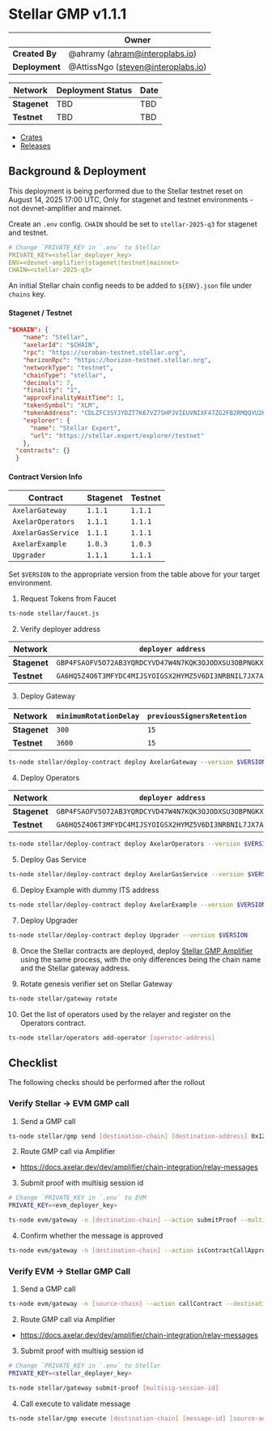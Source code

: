 # Stellar GMP v1.1.1

|                | **Owner**                            |
| -------------- | ------------------------------------ |
| **Created By** | @ahramy (<ahram@interoplabs.io>)     |
| **Deployment** | @AttissNgo (<steven@interoplabs.io>) |

| **Network**  | **Deployment Status** | **Date** |
| ------------ | --------------------- | -------- |
| **Stagenet** | TBD                   | TBD      |
| **Testnet**  | TBD                   | TBD      |

- [Crates](https://crates.io/crates/stellar-axelar-gateway/1.1.1)
- [Releases](https://github.com/axelarnetwork/axelar-amplifier-stellar/releases/tag/stellar-axelar-gateway-v1.1.1)

## Background & Deployment

This deployment is being performed due to the Stellar testnet reset on August 14, 2025 17:00 UTC,
Only for stagenet and testnet environments - not devnet-amplifier and mainnet.

Create an `.env` config. `CHAIN` should be set to `stellar-2025-q3` for stagenet and testnet.

```yaml
# Change `PRIVATE_KEY in `.env` to Stellar
PRIVATE_KEY=<stellar_deployer_key>
ENV=<devnet-amplifier|stagenet|testnet|mainnet>
CHAIN=<stellar-2025-q3>
```

An initial Stellar chain config needs to be added to `${ENV}.json` file under `chains` key.

#### Stagenet / Testnet

```json
"$CHAIN": {
    "name": "Stellar",
    "axelarId": "$CHAIN",
    "rpc": "https://soroban-testnet.stellar.org",
    "horizonRpc": "https://horizon-testnet.stellar.org",
    "networkType": "testnet",
    "chainType": "stellar",
    "decimals": 7,
    "finality": "1",
    "approxFinalityWaitTime": 1,
    "tokenSymbol": "XLM",
    "tokenAddress": "CDLZFC3SYJYDZT7K67VZ75HPJVIEUVNIXF47ZG2FB2RMQQVU2HHGCYSC",
    "explorer": {
      "name": "Stellar Expert",
      "url": "https://stellar.expert/explorer/testnet"
    },
  "contracts": {}
  }
```

#### Contract Version Info

| Contract           | **Stagenet** | **Testnet** |
| ------------------ | ------------ | ----------- |
| `AxelarGateway`    | `1.1.1`      | `1.1.1`     |
| `AxelarOperators`  | `1.1.1`      | `1.1.1`     |
| `AxelarGasService` | `1.1.1`      | `1.1.1`     |
| `AxelarExample`    | `1.0.3`      | `1.0.3`     |
| `Upgrader`         | `1.1.1`      | `1.1.1`     |

Set `$VERSION` to the appropriate version from the table above for your target environment.

1. Request Tokens from Faucet

```bash
ts-node stellar/faucet.js
```

2. Verify deployer address

| Network      | `deployer address`                                         |
| ------------ | ---------------------------------------------------------- |
| **Stagenet** | `GBP4FSAOFV5O72AB3YQRDCYVD47W4N7KQK3OJODXSU3OBPNGKX4SQTJ3` |
| **Testnet**  | `GA6HQ5Z4O6T3MFYDC4MIJSYOIGSX2HYMZ5V6DI3NRBNIL7JX7A7IEO5Z` |

3. Deploy Gateway

| Network      | `minimumRotationDelay` | `previousSignersRetention` |
| ------------ | ---------------------- | -------------------------- |
| **Stagenet** | `300`                  | `15`                       |
| **Testnet**  | `3600`                 | `15`                       |

```bash
ts-node stellar/deploy-contract deploy AxelarGateway --version $VERSION --minimum-rotation-delay [minimum-rotation-delay] --previous-signers-retention 15
```

4. Deploy Operators

| Network      | `deployer address`                                         |
| ------------ | ---------------------------------------------------------- |
| **Stagenet** | `GBP4FSAOFV5O72AB3YQRDCYVD47W4N7KQK3OJODXSU3OBPNGKX4SQTJ3` |
| **Testnet**  | `GA6HQ5Z4O6T3MFYDC4MIJSYOIGSX2HYMZ5V6DI3NRBNIL7JX7A7IEO5Z` |

```bash
ts-node stellar/deploy-contract deploy AxelarOperators --version $VERSION
```

5. Deploy Gas Service

```bash
ts-node stellar/deploy-contract deploy AxelarGasService --version $VERSION
```

6. Deploy Example with dummy ITS address

```bash
ts-node stellar/deploy-contract deploy AxelarExample --version $VERSION --use-dummy-its-address
```

7. Deploy Upgrader

```bash
ts-node stellar/deploy-contract deploy Upgrader --version $VERSION
```

8. Once the Stellar contracts are deployed, deploy [Stellar GMP Amplifier](../cosmwasm/2025-01-Stellar-GMP-v1.0.0.md) using the same process, with the only differences being the chain name and the Stellar gateway address.

9. Rotate genesis verifier set on Stellar Gateway

```bash
ts-node stellar/gateway rotate
```

10. Get the list of operators used by the relayer and register on the Operators contract.

```bash
ts-node stellar/operators add-operator [operator-address]
```

## Checklist

The following checks should be performed after the rollout

### Verify Stellar → EVM GMP call

1. Send a GMP call

```bash
ts-node stellar/gmp send [destination-chain] [destination-address] 0x1234 --gas-amount 1000000
```

2. Route GMP call via Amplifier

- <https://docs.axelar.dev/dev/amplifier/chain-integration/relay-messages>

3. Submit proof with multisig session id

```bash
# Change `PRIVATE_KEY in `.env` to EVM
PRIVATE_KEY=<evm_deployer_key>

ts-node evm/gateway -n [destination-chain] --action submitProof --multisigSessionId [multisig-session-id]
```

4. Confirm whether the message is approved

```bash
ts-node evm/gateway -n [destination-chain] --action isContractCallApproved --commandID [command-id] --sourceChain $CHAIN --sourceAddress [source-address] --destination [destination-address] --payloadHash 0x1ac7d1b81b7ba1025b36ccb86723da6ee5a87259f1c2fd5abe69d3200b512ec8
```

### Verify EVM → Stellar GMP Call

1. Send a GMP call

```bash
ts-node evm/gateway -n [source-chain] --action callContract --destinationChain $CHAIN --destination [destination-address] --payload 0x1234
```

2. Route GMP call via Amplifier

- <https://docs.axelar.dev/dev/amplifier/chain-integration/relay-messages>

3. Submit proof with multisig session id

```bash
# Change `PRIVATE_KEY in `.env` to Stellar
PRIVATE_KEY=<stellar_deployer_key>

ts-node stellar/gateway submit-proof [multisig-session-id]
```

4. Call execute to validate message

```bash
ts-node stellar/gmp execute [destination-chain] [message-id] [source-address] [0x1234]
```
